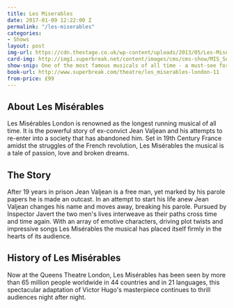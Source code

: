 ```yaml
---
title: Les Miserables
date: 2017-01-09 12:22:00 Z
permalink: "/les-miserables"
categories:
- Shows
layout: post
img-url: https://cdn.thestage.co.uk/wp-content/uploads/2013/05/Les-Miserables-Barbican-573.jpg
card-img: http://img1.superbreak.net/content/images/cms/cms-show/MIS_Superbreak_Branding_257x187.jpg
show-snip: One of the most famous musicals of all time - a must-see for everyone.
book-url: http://www.superbreak.com/theatre/les_miserables-london-11
from-price: £99
---
```


## About Les Misérables

Les Misérables London is renowned as the longest running musical of all time. It is the powerful story of ex-convict Jean Valjean and his attempts to re-enter into a society that has abandoned him. Set in 19th Century France amidst the struggles of the French revolution, Les Misérables the musical is a tale of passion, love and broken dreams.

## The Story

After 19 years in prison Jean Valjean is a free man, yet marked by his parole papers he is made an outcast. In an attempt to start his life anew Jean Valjean changes his name and moves away, breaking his parole. Pursued by Inspector Javert the two men's lives interweave as their paths cross time and time again. With an array of emotive characters, driving plot twists and impressive songs Les Misérables the musical has placed itself firmly in the hearts of its audience.

## History of Les Misérables

Now at the Queens Theatre London, Les Misérables has been seen by more than 65 million people worldwide in 44 countries and in 21 languages, this spectacular adaptation of Victor Hugo's masterpiece continues to thrill audiences night after night.
